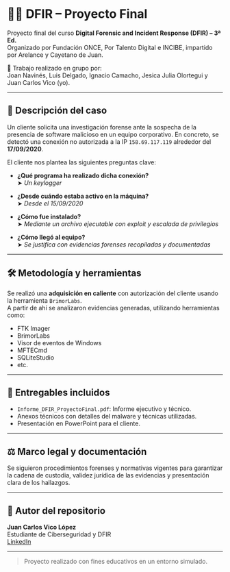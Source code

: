 # 🕵️‍♂️ DFIR – Proyecto Final

Proyecto final del curso **Digital Forensic and Incident Response (DFIR) – 3ª Ed.**  
Organizado por Fundación ONCE, Por Talento Digital e INCIBE, impartido por Arelance y Cayetano de Juan.

📁 Trabajo realizado en grupo por:  
Joan Navinés, Luis Delgado, Ignacio Camacho, Jesica Julia Olortegui y Juan Carlos Vico (yo).

---

## 📌 Descripción del caso

Un cliente solicita una investigación forense ante la sospecha de la presencia de software malicioso en un equipo corporativo. En concreto, se detectó una conexión no autorizada a la IP `158.69.117.119` alrededor del **17/09/2020**.

El cliente nos plantea las siguientes preguntas clave:

- **¿Qué programa ha realizado dicha conexión?**  
  ➤ *Un keylogger*
  
- **¿Desde cuándo estaba activo en la máquina?**  
  ➤ *Desde el 15/09/2020*
  
- **¿Cómo fue instalado?**  
  ➤ *Mediante un archivo ejecutable con exploit y escalada de privilegios*
  
- **¿Cómo llegó al equipo?**  
  ➤ *Se justifica con evidencias forenses recopiladas y documentadas*

---

## 🛠️ Metodología y herramientas

Se realizó una **adquisición en caliente** con autorización del cliente usando la herramienta `BrimorLabs`.  
A partir de ahí se analizaron evidencias generadas, utilizando herramientas como:

- FTK Imager
- BrimorLabs
- Visor de eventos de Windows
- MFTECmd
- SQLiteStudio 
- etc.

---

## 📄 Entregables incluidos

- `Informe_DFIR_ProyectoFinal.pdf`: Informe ejecutivo y técnico.
- Anexos técnicos con detalles del malware y técnicas utilizadas.
- Presentación en PowerPoint para el cliente.

---

## ⚖️ Marco legal y documentación

Se siguieron procedimientos forenses y normativas vigentes para garantizar la cadena de custodia, validez jurídica de las evidencias y presentación clara de los hallazgos.

---

## 👤 Autor del repositorio

**Juan Carlos Vico López**  
Estudiante de Ciberseguridad y DFIR  
[LinkedIn](https://www.linkedin.com/in/juan-carlos-v-602a43102) 

---

> Proyecto realizado con fines educativos en un entorno simulado.
